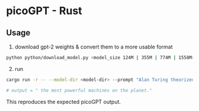 # picoGPT - Rust

## Usage
1. download gpt-2 weights & convert them to a more usable format
```sh
python python/download_model.py <model_size 124M | 355M | 774M | 1558M> <model-dir>
```
2. run
```sh
cargo run -r -- --model-dir <model-dir> --prompt "Alan Turing theorized that computers would one day become" --num-tokens 8 --model-dir <model-dir>

# output = " the most powerful machines on the planet."
```
This reproduces the expected picoGPT output.
